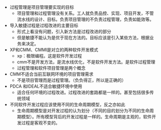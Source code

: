 * 过程管理是项目管理要实现的目标
  * 项目管理和过程管理没有关系。工人就负责品控、实现、项目开发，不管流水线的设计、目标。负责项目管理的不负责过程管理，负责如能效等。
* 导入敏捷过程是过程改进的主要目标
  * 形式上看没有问题，引入新方法是过程改进的部分
  * 但是敏捷不能认为是优于现在方法的。目标应该是引入某些方法，根据业务来决定。
* XP和CMM、CMMI是对立的两种软件开发模式
  * xp：极限编程。这是软件开发过程
  * cmm不是开发方法，是流水线优化，不是软件开发方法。是软件过程管理
  * 过程管理和软件项目管理是两个概念
* CMM不适合当前互联网环境的项目管理需求
  * 不是项目管理而是过程管理。（负负得正，所以是正确的）
* PDCA 和IDEAL不适合敏捷环境中使用
  * 适合任何环境的过程改进。过程改进的套路都是一样的。甚至包括很多传统领域
* 不同软件开发过程应该使用不同的生命周期模型，反之亦如此
  * 生命周期模型是对开发过程的认为划分（不同的目的划分为不同的生命周期模型）。所有模型背后的开发过程是一样的。生命周期是主观的，软件开发过程是客观不变的。